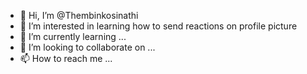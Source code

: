 - 👋 Hi, I’m @Thembinkosinathi
- 👀 I’m interested in learning how to send reactions on profile picture
- 🌱 I’m currently learning ...
- 💞️ I’m looking to collaborate on ...
- 📫 How to reach me ...

<!---
Thembinkosinathi/Thembinkosinathi is a ✨ special ✨ repository because its `README.md` (this file) appears on your GitHub profile.
You can click the Preview link to take a look at your changes.
--->
